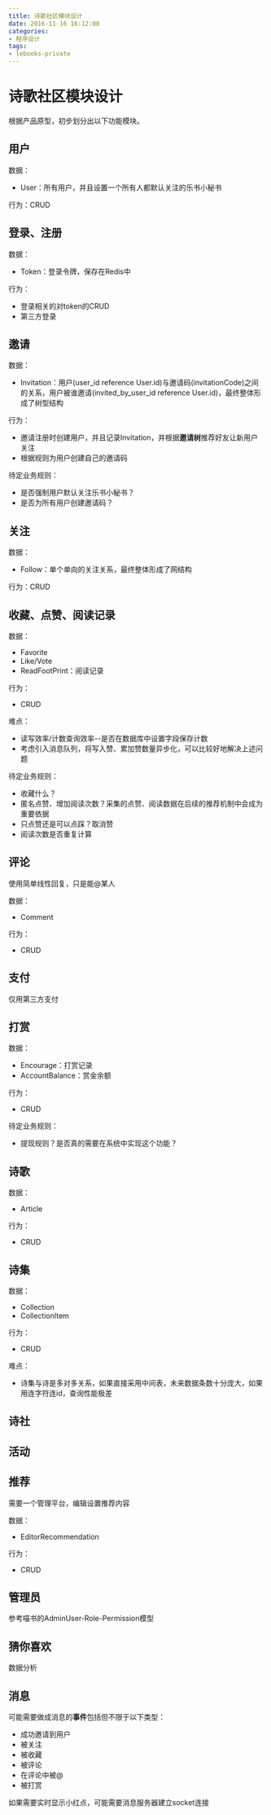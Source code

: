 ```yaml
---
title: 诗歌社区模块设计
date: 2016-11-16 16:12:08
categories: 
- 程序设计
tags:
- lebooks-private
---
```


# 诗歌社区模块设计

根据产品原型，初步划分出以下功能模块。

## 用户

数据：
* User：所有用户，并且设置一个所有人都默认关注的乐书小秘书

行为：CRUD

## 登录、注册

数据：
* Token：登录令牌，保存在Redis中

行为：
* 登录相关的对token的CRUD
* 第三方登录

## 邀请

数据：
* Invitation：用户(user_id reference User.id)与邀请码(invitationCode)之间的关系，用户被谁邀请(invited_by_user_id reference User.id)，最终整体形成了树型结构

行为：
* 邀请注册时创建用户，并且记录Invitation，并根据**邀请树**推荐好友让新用户关注
* 根据规则为用户创建自己的邀请码

待定业务规则：
* 是否强制用户默认关注乐书小秘书？
* 是否为所有用户创建邀请码？

## 关注

数据：
* Follow：单个单向的关注关系，最终整体形成了网结构

行为：CRUD

## 收藏、点赞、阅读记录

数据：
* Favorite
* Like/Vote
* ReadFootPrint：阅读记录

行为：
* CRUD

难点：
* 读写效率/计数查询效率--是否在数据库中设置字段保存计数
* 考虑引入消息队列，将写入赞、累加赞数量异步化，可以比较好地解决上述问题

待定业务规则：
* 收藏什么？
* 匿名点赞、增加阅读次数？采集的点赞、阅读数据在后续的推荐机制中会成为重要依据
* 只点赞还是可以点踩？取消赞
* 阅读次数是否重复计算

## 评论

使用简单线性回复，只是能@某人

数据：
* Comment

行为：
* CRUD

## 支付

仅用第三方支付

## 打赏

数据：
* Encourage：打赏记录
* AccountBalance：赏金余额

行为：
* CRUD

待定业务规则：
* 提现规则？是否真的需要在系统中实现这个功能？

## 诗歌

数据：
* Article

行为：
* CRUD

## 诗集

数据：
* Collection
* CollectionItem

行为：
* CRUD

难点：
* 诗集与诗是多对多关系，如果直接采用中间表，未来数据条数十分庞大，如果用连字符连id，查询性能极差

## 诗社

## 活动

## 推荐

需要一个管理平台，编辑设置推荐内容

数据：
* EditorRecommendation

行为：
* CRUD

## 管理员

参考喵书的AdminUser-Role-Permission模型

## 猜你喜欢

数据分析

## 消息

可能需要做成消息的**事件**包括但不限于以下类型：
* 成功邀请到用户
* 被关注
* 被收藏
* 被评论
* 在评论中被@
* 被打赏

如果需要实时显示小红点，可能需要消息服务器建立socket连接
